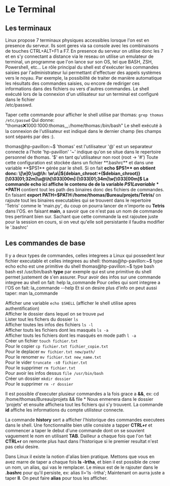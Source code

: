 # Le Terminal

## Les terminaux

Linux propose 7 terminaux physiques accessibles lorsque l'on est en presence du serveur. Ils sont geres via sa console avec les combinaisons de touches CTRL+ALT+F1 a F7.
En presence du serveur on utilise donc les 7 et en s'y connectant a distance via le reseau on utilise un emulateur de terminal, un programme que l'on lance sur son OS, tel que BASH, ZSH, Powershell, etc...
Le rôle principal du shell est d'exécuter les commandes saisies par l'administrateur lui permettant d'effectuer des appels systèmes vers le noyau.
Par exemple, la possibilité de traiter de manière automatique les résultats des commandes saisies, ou encore de rediriger ces informations dans des fichiers ou vers d'autres commandes.
Le shell exécuté lors de la connexion d'un utilisateur sur un terminal est configuré dans le fichier<br>
/etc/passwd.

Taper cette commande pour afficher le shell utilise par thomas: 
    `grep thomas /etc/passwd`
Qui donne:
"thomas:x:1000:1000:thomas,,,:/home/thomas:/bin/bash"
Le shell exécuté à la connexion de l'utilisateur est indiqué dans le dernier champ (les champs sont séparés par des :).

thomas@hp-pavillon:~$
'thomas' est l'utilisateur
'@' est un separateur
connecte a l'hote 'hp-pavillon'
'~' indique qu'on se situe dans le repertoire personnel de thomas.
'$' en tant qu'utilisateur non root (root -> '#')
Toute cette configuration est stockée dans un fichier **.bashrc** et dans une variable **$PS1** gérée par le shell.
Si on fait **echo $PS1** on obtient donc:
    \[\e]0;\u@\h: \w\a\]${debian_chroot:+($debian_chroot)}\[\033[01;32m\]\u@\h\[\033[00m\]:\[\033[01;34m\]\w\[\033[00m\]\$
La commande echo ici affiche le contenu de de la variable $PS1
La variable **$PATH** contient tout les path des binaires donc des fichiers de commandes.
En faisant **export PATH=$PATH:/home/thomas/Bureau/projets/Tetris/** on rajoute tout les binaires executables qui se trouvent dans le repertoire 'Tetris' comme le 'main.py', du coup on pourra lancer de n'importe ou **Tetris** dans l'OS. en faisant **main**, a savoir que ce n'est pas un nom de commande tres pertinant bien sur. Sachant que cette commande la est rajoutee juste pour la session en cours, si on veut qu'elle soit persistante il faudra modifier le '.bashrc'

## Les commandes de base

Il y a deux types de commandes, celles integrees a Linux qui possedent leur fichier executable et celles integrees au shell:
    thomas@hp-pavillon:~$ type echo
    echo est une primitive du shell
    thomas@hp-pavillon:~$ type bash
    bash est /usr/bin/bash
**type** par exemple qui est une primitive du shell permet justement de s'en assurer.
Pour avoir des infos sur une commande integree au shell on fait:
    help la_commande
Pour celles qui sont integree a l'OS on fait:
    la_commande --help
Et si on desire plus d'info on peut aussi taper:
    man la_commande

Afficher une variable `echo $SHELL` (afficher le shell utilise apres authentification)<br>
Afficher le dossier dans lequel on se trouve `pwd`<br>
Lister tout les fichers du dossier `ls`<br>
Afficher toutes les infos des fichiers `ls -l`<br>
Afficher touts les fichiers dont les masqués `ls -a`<br>
Afficher touts les fichiers dont les masqués en mode path `l -a`<br>
Créer un fichier `touch fichier.txt`<br>
Pour le copier `cp fichier.txt fichier_copie.txt`<br>
Pour le deplacer `mv fichier.txt new/path/`<br>
Pour le renomer `mv fichier.txt new_name.txt`<br>
Pour le vider `truncate -s0 fichier.txt`<br>
Pour le supprimer `rm fichier.txt`<br>
Pour avoir les infos dessus `file /usr/bin/bash`<br>
Créer un dossier `mkdir dossier`<br>
Pour le supprimer `rm -r dossier`<br>

Il est possible d'executer plusieur commandes a la fois grace a **&&**, ex:
    cd /home/thomas/Bureau/projets && file *
Nous enmenera dans le dossier 'projets' et ensuite affichera tout les fichiers qui s'y trouvent.
La commande **id** affiche les informations du compte utilisteur connecte.

La commande **history** sert a afficher l'historique des commandes executees dans le shell.
Une fonctionnalite bien utile consiste a tapper **CTRL+r** et commencer a taper le debut d'une commande dont on se souvient vaguement le nom en utilisant **TAB**.
Dailleur a chaque fois que l'on fait **CTRL+r** on remonte plus haut dans l'historique si le premier resultat n'est pas celui desire.

Dans Linux il existe la notion d'alias bien pratique. Mettons que vous en avez marre de taper a chaque fois **ls -lrtha**, et bien il est possible de creer un nom, un alias, qui vas le remplacer. Le mieux est de le rajouter dans le **.bashrc** pour qu'il persiste, ex:
    alias ll='ls -lrtha';
Maintenant on aurra juste a taper **ll**.
On peut faire **alias** pour tous les afficher.